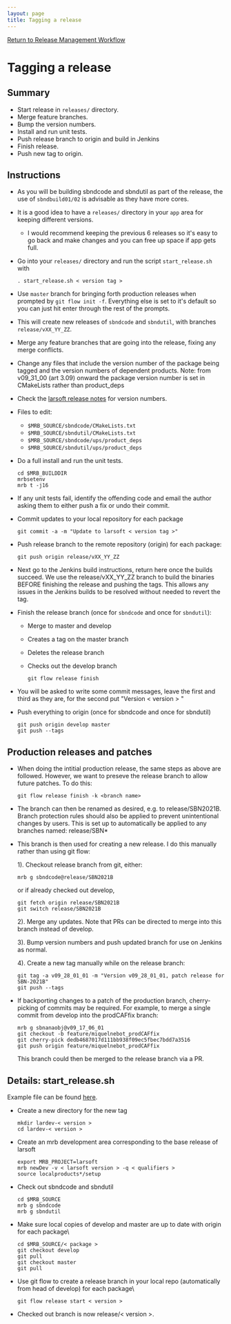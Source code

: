 ```yaml
---
layout: page
title: Tagging a release
---
```


[Return to Release Management Workflow](https://sbnsoftware.github.io/sbndcode_wiki/Release_management_workflow.html)


Tagging a release
======================================================



Summary
----------------------------------

-   Start release in `releases/` directory.
-   Merge feature branches.
-   Bump the version numbers.
-   Install and run unit tests.
-   Push release branch to origin and build in Jenkins
-   Finish release.
-   Push new tag to origin.



Instructions
--------------------------------------------

-   As you will be building sbndcode and sbndutil as part of the
    release, the use of `sbndbuild01/02` is advisable as they have more
    cores.

-   It is a good idea to have a `releases/` directory in your `app` area
    for keeping different versions.
    -   I would recommend keeping the previous 6 releases so it\'s easy
        to go back and make changes and you can free up space if app
        gets full.

-   Go into your `releases/` directory and run the script
    `start_release.sh` with

        . start_release.sh < version tag >
-   Use `master` branch for bringing forth production releases when prompted by `git flow init -f`. Everything else is set to it's default so you can just hit enter through the rest of the prompts.

-   This will create new releases of `sbndcode` and `sbndutil`, with branches `release/vXX_YY_ZZ`.

-   Merge any feature branches that are going into the release, fixing
    any merge conflicts.

-   Change any files that include the version number of the package
    being tagged and the version numbers of dependent products. 
    Note: from v09_31_00 (art 3.09) onward the package version number is set in CMakeLists rather than product_deps

-   Check the [larsoft release
    notes](https://cdcvs.fnal.gov/redmine/projects/larsoft/wiki/LArSoft_release_list)
    for version numbers.

-   Files to edit:
    -   `$MRB_SOURCE/sbndcode/CMakeLists.txt`
    -   `$MRB_SOURCE/sbndutil/CMakeLists.txt`
    -   `$MRB_SOURCE/sbndcode/ups/product_deps`
    -   `$MRB_SOURCE/sbndutil/ups/product_deps`

-   Do a full install and run the unit tests.

        cd $MRB_BUILDDIR
        mrbsetenv
        mrb t -j16

-   If any unit tests fail, identify the offending code and email the
    author asking them to either push a fix or undo their commit.

-   Commit updates to your local repository for each package

        git commit -a -m "Update to larsoft < version tag >"

-   Push release branch to the remote repository (origin) for each package:

        git push origin release/vXX_YY_ZZ

-   Next go to the Jenkins build instructions, return here once the builds succeed. 
    We use the release/vXX_YY_ZZ branch to build the binaries BEFORE finishing the release and pushing the tags.
    This allows any issues in the Jenkins builds to be resolved without needed to revert the tag. 

-   Finish the release branch (once for `sbndcode` and once for
    `sbndutil`):
    -   Merge to master and develop

    -   Creates a tag on the master branch

    -   Deletes the release branch

    -   Checks out the develop branch

            git flow release finish

-   You will be asked to write some commit messages, leave the first and
    third as they are, for the second put \"Version \< version \> \"

-   Push everything to origin (once for sbndcode and once for sbndutil)

        git push origin develop master
        git push --tags


Production releases and patches 
---------------------------------------------------------------------

-   When doing the intitial production release, the same steps as above are followed. 
    However, we want to preseve the release branch to allow future patches. To do this: 

        git flow release finish -k <branch name>

-   The branch can then be renamed as desired, e.g. to release/SBN2021B. Branch protection
    rules should also be applied to prevent unintentional changes by users. This is set up 
    to automatically be applied to any branches named: release/SBN*

-   This branch is then used for creating a new release. I do this manually rather than using git flow:

    1). Checkout release branch from git, either:
        
        mrb g sbndcode@release/SBN2021B
        
    or if already checked out develop,
        
        git fetch origin release/SBN2021B
	    git switch release/SBN2021B
    
    2). Merge any updates. Note that PRs can be directed to merge into this branch instead of develop. 
    
    3). Bump version numbers and push updated branch for use on Jenkins as normal.
    
    4). Create a new tag manually while on the release branch: 
    
        git tag -a v09_28_01_01 -m "Version v09_28_01_01, patch release for SBN-2021B"
        git push --tags

-   If backporting changes to a patch of the production branch, cherry-picking of commits may be required.
    For example, to merge a single commit from develop into the prodCAFfix branch: 

        mrb g sbnanaobj@v09_17_06_01
        git checkout -b feature/miquelnebot_prodCAFfix
        git cherry-pick dedb4687017d111bb938f09ec5fbec7bdd7a3516
        git push origin feature/miquelnebot_prodCAFfix

    This branch could then be merged to the release branch via a PR. 

Details: start_release.sh
---------------------------------------------------------------------

Example file can be found [here](https://github.com/SBNSoftware/SBNSoftware.github.io/blob/master/sbndcode_wiki/attachments/git_start_release.sh).

-   Create a new directory for the new tag

        mkdir lardev-< version >
        cd lardev-< version >

-   Create an mrb development area corresponding to the base release of
    larsoft

        export MRB_PROJECT=larsoft
        mrb newDev -v < larsoft version > -q < qualifiers >
        source localproducts*/setup

-   Check out sbndcode and sbndutil

        cd $MRB_SOURCE
        mrb g sbndcode
        mrb g sbndutil

-   Make sure local copies of develop and master are up to date with
    origin for each package\

        cd $MRB_SOURCE/< package >
        git checkout develop
        git pull
        git checkout master
        git pull

-   Use git flow to create a release branch in your local repo
    (automatically from head of develop) for each package\

        git flow release start < version >

-   Checked out branch is now release/\< version \>.
